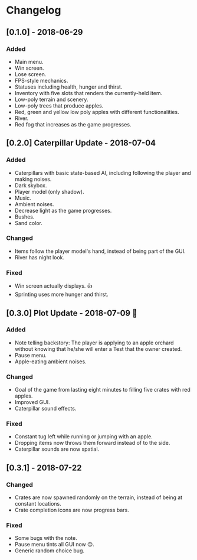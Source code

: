 # Changelog

## [0.1.0] - 2018-06-29
### Added
- Main menu.
- Win screen.
- Lose screen.
- FPS-style mechanics.
- Statuses including health, hunger and thirst.
- Inventory with five slots that renders the currently-held item.
- Low-poly terrain and scenery.
- Low-poly trees that produce apples.
- Red, green and yellow low poly apples with different functionalities.
- River.
- Red fog that increases as the game progresses.

## [0.2.0] Caterpillar Update - 2018-07-04
### Added
- Caterpillars with basic state-based AI, including following the player and making noises.
- Dark skybox.
- Player model (only shadow).
- Music.
- Ambient noises.
- Decrease light as the game progresses.
- Bushes.
- Sand color.

### Changed
- Items follow the player model's hand, instead of being part of the GUI.
- River has night look.

### Fixed
- Win screen actually displays. :+1:
- Sprinting uses more hunger and thirst.

## [0.3.0] Plot Update - 2018-07-09 :notebook_with_decorative_cover:
### Added
- Note telling backstory: The player is applying to an apple orchard without knowing that he/she will enter a Test that the owner created.
- Pause menu.
- Apple-eating ambient noises.

### Changed
- Goal of the game from lasting eight minutes to filling five crates with red apples.
- Improved GUI.
- Caterpillar sound effects.

### Fixed
- Constant tug left while running or jumping with an apple.
- Dropping items now throws them forward instead of to the side.
- Caterpillar sounds are now spatial.

## [0.3.1] - 2018-07-22
### Changed
- Crates are now spawned randomly on the terrain, instead of being at constant locations.
- Crate completion icons are now progress bars.
### Fixed
- Some bugs with the note.
- Pause menu tints all GUI now :expressionless:.
- Generic random choice bug.
